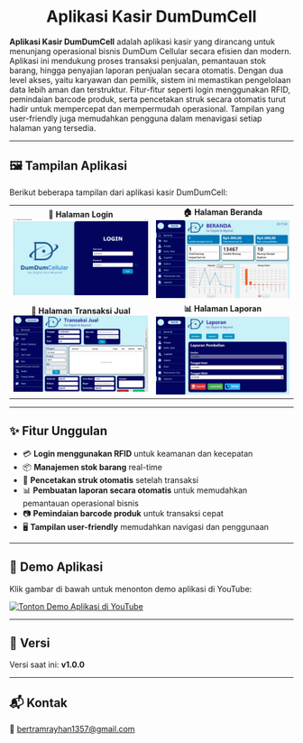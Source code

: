 <h1 align="center">Aplikasi Kasir DumDumCell</h1>

**Aplikasi Kasir DumDumCell** adalah aplikasi kasir yang dirancang untuk menunjang operasional bisnis DumDum Cellular secara efisien dan modern. Aplikasi ini mendukung proses transaksi penjualan, pemantauan stok barang, hingga penyajian laporan penjualan secara otomatis. Dengan dua level akses, yaitu karyawan dan pemilik, sistem ini memastikan pengelolaan data lebih aman dan terstruktur. Fitur-fitur seperti login menggunakan RFID, pemindaian barcode produk, serta pencetakan struk secara otomatis turut hadir untuk mempercepat dan mempermudah operasional. Tampilan yang user-friendly juga memudahkan pengguna dalam menavigasi setiap halaman yang tersedia.

---

## 🖼️ Tampilan Aplikasi

Berikut beberapa tampilan dari aplikasi kasir DumDumCell:

<div align="center">
  <table>
    <tr>
      <td align="center">
        <strong>🔐 Halaman Login</strong><br>
        <img src="src/assets/demo/halaman-login.png" alt="Halaman Login" width="300"/>
      </td>
      <td align="center">
        <strong>🏠 Halaman Beranda</strong><br>
        <img src="src/assets/demo/halaman-beranda-pemilik.png" alt="Halaman Beranda" width="300"/>
      </td>
    </tr>
    <tr>
      <td align="center">
        <strong>🛒 Halaman Transaksi Jual</strong><br>
        <img src="src/assets/demo/halaman-transaksi-jual.png" alt="Halaman Transaksi Jual" width="300"/>
      </td>
      <td align="center">
        <strong>📊 Halaman Laporan</strong><br>
        <img src="src/assets/demo/halaman-laporan.png" alt="Halaman Laporan" width="300"/>
      </td>
    </tr>
  </table>
</div>

---

## ✨ Fitur Unggulan

- 💳 **Login menggunakan RFID** untuk keamanan dan kecepatan
- 📦 **Manajemen stok barang** real-time
- 🧾 **Pencetakan struk otomatis** setelah transaksi
- 📊 **Pembuatan laporan secara otomatis** untuk memudahkan pemantauan operasional bisnis
- 📷 **Pemindaian barcode produk** untuk transaksi cepat
- 🖥️ **Tampilan user-friendly** memudahkan navigasi dan penggunaan

---

## 🎥 Demo Aplikasi

Klik gambar di bawah untuk menonton demo aplikasi di YouTube:

[![Tonton Demo Aplikasi di YouTube](https://img.youtube.com/vi/HUCxY801T1A/0.jpg)](https://youtu.be/HUCxY801T1A)

---

## 🧩 Versi

Versi saat ini: **v1.0.0**

---

## 📬 Kontak
📧 bertramrayhan1357@gmail.com
